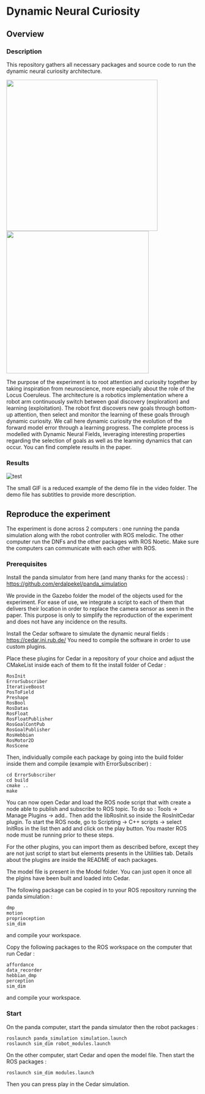 # Dynamic Neural Curiosity

## Overview

### Description

This repository gathers all necessary packages and source code to run the dynamic neural curiosity architecture.

<div style="display:flex">
     <div style="flex:1;padding-right:10px;">
       <img src="https://github.com/rouzinho/Dynamic-Neural-Curiosity/assets/10597250/d95a08f5-bc72-45d9-86d8-2d89cb74d05c" width="395"/>
        <img src="https://github.com/rouzinho/Dynamic-Neural-Curiosity/assets/10597250/bf68ae0f-73ec-431c-b334-4f51edb7af49" width="372"/>
     </div>
</div>

The purpose of the experiment is to root attention and curiosity together by taking inspiration from neuroscience, more especially about the role of the Locus Coeruleus. The architecture is a robotics implementation where a robot arm continuously switch between goal discovery (exploration) and learning (exploitation). The robot first discovers new goals through bottom-up attention, then select and monitor the learning of these goals through dynamic curiosity. We call here dynamic curiosity the evolution of the forward model error through a learning progress. The complete process is modelled with Dynamic Neural Fields, leveraging interesting properties regarding the selection of goals as well as the learning dynamics that can occur. You can find complete results in the paper.

### Results

![test](https://github.com/rouzinho/Dynamic-Neural-Curiosity/assets/10597250/e9fd152f-51fc-49b4-8259-b81a09694f60)

The small GIF is a reduced example of the demo file in the video folder. The demo file has subtitles to provide more description.

## Reproduce the experiment

The experiment is done across 2 computers : one running the panda simulation along with the robot controller with ROS melodic. The other computer run the DNFs and the other packages with ROS Noetic. Make sure the computers can communicate with each other with ROS. 

### Prerequisites

Install the panda simulator from here (and many thanks for the access) : https://github.com/erdalpekel/panda_simulation

We provide in the Gazebo folder the model of the objects used for the experiment. For ease of use, we integrate a script to each of them that delivers their location in order to replace the camera sensor as seen in the paper. This purpose is only to simplify the reproduction of the experiment and does not have any incidence on the results.

Install the Cedar software to simulate the dynamic neural fields : https://cedar.ini.rub.de/   You need to compile the software in order to use custom plugins.

Place these plugins for Cedar in a repository of your choice and adjust the CMakeList inside each of them to fit the install folder of Cedar :

```
RosInit
ErrorSubscriber
IterativeBoost
PosToField
Preshape
RosBool
RosDatas
RosFloat
RosFloatPublisher
RosGoalContPub
RosGoalPublisher
RosHebbian
RosMotor2D
RosScene
```

Then, individually compile each package by going into the build folder inside them and compile (example with ErrorSubscriber) :

```
cd ErrorSubscriber
cd build
cmake ..
make
```

You can now open Cedar and load the ROS node script that with create a node able to publish and subscribe to ROS topic. To do so : Tools -> Manage Plugins -> add..  Then add the libRosInit.so inside the RosInitCedar  plugin. To start the ROS node, go to Scripting ->  C++ scripts -> select InitRos in the list then add and click on the play button. You master ROS node must be running prior to these steps.

For the other plugins, you can import them as described before, except they are not just script to start but elements presents in the Utilities tab. Details about the plugins are inside the README of each packages.

The model file is present in the Model folder. You can just open it once all the plgins have been built and loaded into Cedar.

The following package can be copied in to your ROS repository running the panda simulation : 

```
dmp
motion
proprioception
sim_dim
```
and compile your workspace.

Copy the following packages to the ROS workspace on the computer that run Cedar :
```
affordance
data_recorder
hebbian_dmp
perception
sim_dim
```
and compile your workspace.

### Start

On the panda computer, start the panda simulator then the robot packages :
```
roslaunch panda_simulation simulation.launch
roslaunch sim_dim robot_modules.launch
``` 

On the other computer, start Cedar and open the model file. Then start the ROS packages :
```
roslaunch sim_dim modules.launch
```
Then you can press play in the Cedar simulation.





